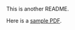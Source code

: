 This is another README.

Here is a [sample PDF](https://github.com/mathomp4/MPITests/wiki/files/dummy.pdf).
